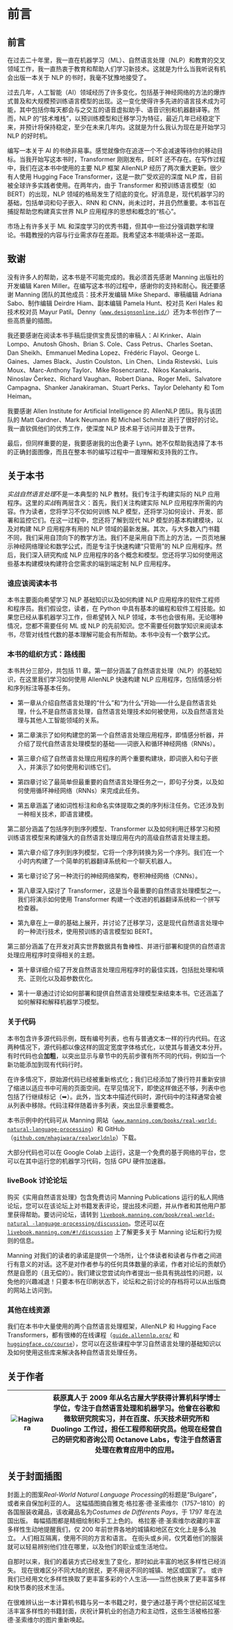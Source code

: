 # 前言

## 前言

在过去二十年里，我一直在机器学习（ML）、自然语言处理（NLP）和教育的交叉领域工作，我一直热衷于教育和帮助人们学习新技术。这就是为什么当我听说有机会出版一本关于 NLP 的书时，我毫不犹豫地接受了。

过去几年，人工智能（AI）领域经历了许多变化，包括基于神经网络的方法的爆炸式普及和大规模预训练语言模型的出现。这一变化使得许多先进的语言技术成为可能，其中包括你每天都会与之交互的语音虚拟助手、语音识别和机器翻译等。然而，NLP 的“技术堆栈”，以预训练模型和迁移学习为特征，最近几年已经稳定下来，并预计将保持稳定，至少在未来几年内。这就是为什么我认为现在是开始学习 NLP 的好时机。

编写一本关于 AI 的书绝非易事。感觉就像你在追逐一个不会减速等待你的移动目标。当我开始写这本书时，Transformer 刚刚发布，BERT 还不存在。在写作过程中，我们在这本书中使用的主要 NLP 框架 AllenNLP 经历了两次重大更新。很少有人使用 Hugging Face Transformer，这是一款广受欢迎的深度 NLP 库，目前被全球许多实践者使用。在两年内，由于 Transformer 和预训练语言模型（如 BERT）的出现，NLP 领域的格局发生了彻底的变化。好消息是，现代机器学习的基础，包括单词和句子嵌入、RNN 和 CNN，尚未过时，并且仍然重要。本书旨在捕捉帮助您构建真实世界 NLP 应用程序的思想和概念的“核心”。

市场上有许多关于 ML 和深度学习的优秀书籍，但其中一些过分强调数学和理论。书籍教授的内容与行业需求存在差距。我希望这本书能填补这一差距。

## 致谢

没有许多人的帮助，这本书是不可能完成的。我必须首先感谢 Manning 出版社的开发编辑 Karen Miller。在编写这本书的过程中，感谢你的支持和耐心。我还要感谢 Manning 团队的其他成员：技术开发编辑 Mike Shepard、审稿编辑 Adriana Sabo、制作编辑 Deirdre Hiam、副本编辑 Pamela Hunt、校对员 Keri Hales 和技术校对员 Mayur Patil。Denny（[`www.designsonline.id/`](http://www.designsonline.id/)）还为本书创作了一些高质量的插图。

我还要感谢在阅读本书手稿后提供宝贵反馈的审稿人：Al Krinker、Alain Lompo、Anutosh Ghosh、Brian S. Cole、Cass Petrus、Charles Soetan、Dan Sheikh、Emmanuel Medina Lopez、Frédéric Flayol、George L. Gaines、James Black、Justin Coulston、Lin Chen、Linda Ristevski、Luis Moux、Marc-Anthony Taylor、Mike Rosencrantz、Nikos Kanakaris、Ninoslav Čerkez、Richard Vaughan、Robert Diana、Roger Meli、Salvatore Campagna、Shanker Janakiraman、Stuart Perks、Taylor Delehanty 和 Tom Heiman。

我要感谢 Allen Institute for Artificial Intelligence 的 AllenNLP 团队。我与该团队的 Matt Gardner、Mark Neumann 和 Michael Schmitz 进行了很好的讨论。我一直钦佩他们的优秀工作，使深度 NLP 技术易于访问并普及于世界。

最后，但同样重要的是，我要感谢我的出色妻子 Lynn。她不仅帮助我选择了本书的正确封面图像，而且在整本书的编写过程中一直理解和支持我的工作。

## 关于本书

*实战自然语言处理*不是一本典型的 NLP 教材。我们专注于构建实际的 NLP 应用程序。这里的*实战*有两层含义：首先，我们关注构建实际 NLP 应用程序所需的内容。作为读者，您将学习不仅如何训练 NLP 模型，还将学习如何设计、开发、部署和监控它们。在这一过程中，您还将了解到现代 NLP 模型的基本构建模块，以及对构建 NLP 应用程序有用的 NLP 领域的最新发展。其次，与大多数入门书籍不同，我们采用自顶向下的教学方法。我们不是采用自下而上的方法，一页页地展示神经网络理论和数学公式，而是专注于快速构建“只管用”的 NLP 应用程序。然后，我们深入研究构成 NLP 应用程序的各个概念和模型。您还将学习如何使用这些基本构建模块构建符合您需求的端到端定制 NLP 应用程序。

### 谁应该阅读本书

本书主要面向希望学习 NLP 基础知识以及如何构建 NLP 应用程序的软件工程师和程序员。我们假设您，读者，在 Python 中具有基本的编程和软件工程技能。如果您已经从事机器学习工作，但希望转入 NLP 领域，本书也会很有用。无论哪种情况，您都不需要任何 ML 或 NLP 的先前知识。您不需要任何数学知识来阅读本书，尽管对线性代数的基本理解可能会有所帮助。本书中没有一个数学公式。

### 本书的组织方式：路线图

本书共分三部分，共包括 11 章。第一部分涵盖了自然语言处理（NLP）的基础知识，在这里我们学习如何使用 AllenNLP 快速构建 NLP 应用程序，包括情感分析和序列标注等基本任务。

+   第一章从介绍自然语言处理的“什么”和“为什么”开始——什么是自然语言处理，什么不是自然语言处理，自然语言处理技术如何被使用，以及自然语言处理与其他人工智能领域的关系。

+   第二章演示了如何构建您的第一个自然语言处理应用程序，即情感分析器，并介绍了现代自然语言处理模型的基础——词嵌入和循环神经网络（RNNs）。

+   第三章介绍了自然语言处理应用程序的两个重要构建块，即词嵌入和句子嵌入，并演示了如何使用和训练它们。

+   第四章讨论了最简单但最重要的自然语言处理任务之一，即句子分类，以及如何使用循环神经网络（RNNs）来完成此任务。

+   第五章涵盖了诸如词性标注和命名实体提取之类的序列标注任务。它还涉及到一种相关技术，即语言建模。

第二部分涵盖了包括序列到序列模型、Transformer 以及如何利用迁移学习和预训练语言模型来构建强大的自然语言处理应用在内的高级自然语言处理主题。

+   第六章介绍了序列到序列模型，它将一个序列转换为另一个序列。我们在一个小时内构建了一个简单的机器翻译系统和一个聊天机器人。

+   第七章讨论了另一种流行的神经网络架构，卷积神经网络（CNNs）。

+   第八章深入探讨了 Transformer，这是当今最重要的自然语言处理模型之一。我们将演示如何使用 Transformer 构建一个改进的机器翻译系统和一个拼写检查器。

+   第九章在上一章的基础上展开，并讨论了迁移学习，这是现代自然语言处理中的一种流行技术，使用预训练的语言模型如 BERT。

第三部分涵盖了在开发对真实世界数据具有鲁棒性、并进行部署和提供的自然语言处理应用程序时变得相关的主题。

+   第十章详细介绍了开发自然语言处理应用程序时的最佳实践，包括批处理和填充、正则化以及超参数优化。

+   第十一章通过讨论如何部署和提供自然语言处理模型来结束本书。它还涵盖了如何解释和解释机器学习模型。

### 关于代码

本书包含许多源代码示例，既有编号列表，也有与普通文本一样的行内代码。在这两种情况下，源代码都以像这样的固定宽度字体格式化，以使其与普通文本分开。有时代码也会**加粗**，以突出显示与章节中的先前步骤有所不同的代码，例如当一个新功能添加到现有代码行时。

在许多情况下，原始源代码已经被重新格式化；我们已经添加了换行符并重新安排了缩进以适应书中可用的页面空间。在罕见情况下，即使这样做还不够，列表中也包括了行继续标记（➥）。此外，当文本中描述代码时，源代码中的注释通常会被从列表中移除。代码注释伴随着许多列表，突出显示重要概念。

本书示例中的代码可从 Manning 网站（[`www.manning.com/books/real-world-natural-language-processing`](https://www.manning.com/books/real-world-natural-language-processing)）和 GitHub（[`github.com/mhagiwara/realworldnlp`](https://github.com/mhagiwara/realworldnlp)）下载。

大部分代码也可以在 Google Colab 上运行，这是一个免费的基于网络的平台，您可以在其中运行您的机器学习代码，包括 GPU 硬件加速器。

### liveBook 讨论论坛

购买《实用自然语言处理》包含免费访问 Manning Publications 运行的私人网络论坛，您可以在该论坛上对书籍发表评论，提出技术问题，并从作者和其他用户那里获得帮助。要访问论坛，请转到 [`livebook.manning.com/book/real-world-natural -language-processing/discussion`](https://livebook.manning.com/book/real-world-natural-language-processing/discussion)。您还可以在 [`livebook.manning.com/#!/discussion`](https://livebook.manning.com/#!/discussion) 上了解更多关于 Manning 论坛和行为规则的信息。

Manning 对我们的读者的承诺是提供一个场所，让个体读者和读者与作者之间进行有意义的对话。这不是对作者参与的任何具体数量的承诺，作者对论坛的贡献仍然是自愿的（且无偿的）。我们建议您尝试向作者提出一些具有挑战性的问题，以免他的兴趣减退！只要本书在印刷状态下，论坛和之前讨论的存档将可以从出版商的网站上访问到。

### 其他在线资源

我们在本书中大量使用的两个自然语言处理框架，AllenNLP 和 Hugging Face Transformers，都有很棒的在线课程（[`guide.allennlp.org/`](https://guide.allennlp.org/) 和 [`huggingface.co/course`](https://huggingface.co/course)），您可以在这些课程中学习自然语言处理的基础知识以及如何使用这些库来解决各种自然语言处理任务。

## 关于作者

| ![Hagiwara](img/Hagiwara.jpg) | **萩原真人**于 2009 年从名古屋大学获得计算机科学博士学位，专注于自然语言处理和机器学习。他曾在谷歌和微软研究院实习，并在百度、乐天技术研究所和 Duolingo 工作过，担任工程师和研究员。他现在经营自己的研究和咨询公司 Octanove Labs，专注于自然语言处理在教育应用中的应用。 |
| --- | --- |

## 关于封面插图

封面上的图案*Real-World Natural Language Processing*的标题是“Bulgare”，或者来自保加利亚的人。 这幅插图摘自雅克·格拉塞·德·圣索维尔（1757–1810）的各国服装收藏品，该收藏品名为*Costumes de Différents Pays*，于 1797 年在法国出版。 每幅插图都是精细绘制和手工上色的。 格拉塞·德·圣索维尔收藏的丰富多样性生动地提醒我们，仅 200 年前世界各地的城镇和地区在文化上是多么独立。 人们相互隔离，使用不同的方言和语言。 在街头或乡间，仅凭着他们的服装就可以轻易辨别他们住在哪里，以及他们的职业或生活地位。

自那时以来，我们的着装方式已经发生了变化，那时如此丰富的地区多样性已经消失。 现在很难区分不同大陆的居民，更不用说不同的城镇、地区或国家了。 或许我们已经用文化多样性换取了更丰富多彩的个人生活——当然也换来了更丰富多样和快节奏的技术生活。

在很难辨认出一本计算机书籍与另一本书籍之时，曼宁通过基于两个世纪前区域生活丰富多样性的书籍封面，庆祝计算机业的创造力和主动性，这些生活被格拉塞·德·圣索维尔的图片重新唤起。
